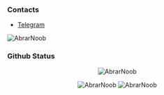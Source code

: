 ### Contacts
-  [Telegram](https://telegram.me/AbrarNoob)

<p align="left"> <img src="https://komarev.com/ghpvc/?username=AbrarNoob&label=Profile%20Viewed&color=red" alt="AbrarNoob" /> </p>


### Github Status
<p align="center">
<img src="https://github-readme-stats.vercel.app/api/top-langs?username=AbrarNoob&show_icons=true&locale=en&layout=compact&theme=light" alt="AbrarNoob" />
</p>
<p align="center">
<img  src="https://github-readme-streak-stats.herokuapp.com/?user=AbrarNoob&theme=light" alt="AbrarNoob" /> 
<img src="https://github-readme-stats.vercel.app/api?username=AbrarNoob&show_icons=true&locale=en&theme=light"  alt="AbrarNoob" />
</p>
